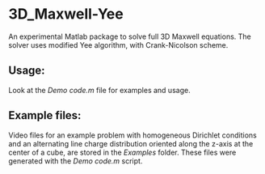 # 3D_Maxwell-Yee
An experimental Matlab package to solve full 3D Maxwell equations. The solver uses modified Yee algorithm, with Crank-Nicolson scheme. 

## Usage:
Look at the *Demo code.m* file for examples and usage.
 
## Example files:
Video files for an example problem with homogeneous Dirichlet conditions and an alternating line charge distribution oriented along the z-axis at the center of a cube, are stored in the *Examples* folder. These files were generated with the *Demo code.m* script.
